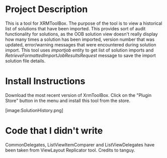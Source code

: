# Project Description

This is a tool for XRMToolBox. The purpose of the tool is to view a historical list of solutions that have been imported. This provides sort of audit functionality for solutions, as the OOB solution view doesn't really display how many times a solution has been imported, version number that was updated, error/warning messages that were encountered during solution import. This tool uses _importjob_ entity to get list of solution imports and _RetrieveFormattedImportJobResultsRequest_ message to save the import solution file details.

# Install Instructions
Download the most recent version of XrmToolBox. Click on the "Plugin Store" button in the menu and install this tool from the store.

[image:SolutionHistory.png]

# Code that I didn't write
CommonDelegates, ListViewItemComparer and ListViewDelegates have been taken from ViewLayout Replicator tool. Credits to tanguy.
